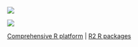 [![](https://coursewhiz.org/mainsite/img/R2_logo2.png)](https://coursewhiz.org)

<div style="display:inline;max-width:60px;">

  [![](https://img.icons8.com/cotton/256/youtube.png)](https://www.youtube.com/@R2Rpkg/videos)

</div>

[Comprehensive R platform](https://rpkg.net) | [R2 R packages](https://coursewhiz.org)
